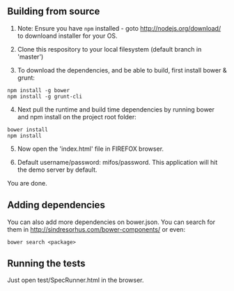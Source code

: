 


## Building from source

1. Note: Ensure you have ```npm``` installed - goto http://nodejs.org/download/ to downloand installer for your OS.

2. Clone this respository to your local filesystem (default branch in 'master')

3. To download the dependencies, and be able to build, first install bower & grunt:
```
npm install -g bower
npm install -g grunt-cli
```
4. Next pull the runtime and build time dependencies by running bower and npm install on the project root folder:
```
bower install
npm install
```
5. Now open the 'index.html' file in FIREFOX browser. 

6. Default username/password: mifos/password. This application will hit the demo server by default.

You are done.

## Adding dependencies

You can also add more dependencies on bower.json. 
You can search for them in http://sindresorhus.com/bower-components/ or even:

```
bower search <package>
```

## Running the tests

Just open test/SpecRunner.html in the browser.



